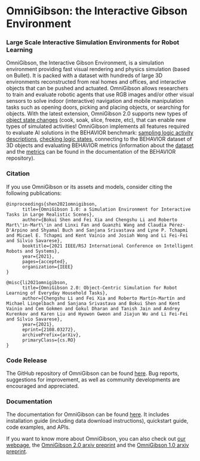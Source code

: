 #  OmniGibson: the Interactive Gibson Environment

### Large Scale Interactive Simulation Environments for Robot Learning

OmniGibson, the Interactive Gibson Environment, is a simulation environment providing fast visual rendering and physics simulation (based on Bullet). 
It is packed with a dataset with hundreds of large 3D environments reconstructed from real homes and offices, and interactive objects that can be pushed and actuated. 
OmniGibson allows researchers to train and evaluate robotic agents that use RGB images and/or other visual sensors to solve indoor (interactive) navigation and mobile manipulation tasks such as opening doors, picking and placing objects, or searching for objects.
With the latest extension, OmniGibson 2.0 supports new types of [object state changes](extended_states.md) (cook, soak, slice, freeze, etc), that can enable new types of simulated activities!
OmniGibson implements all features required to evaluate AI solutions in the BEHAVIOR benchmark: [sampling logic activity descriptions](sampling.md), [checking logic states](extended_states.md), connecting to the BEHAVIOR dataset of 3D objects and evaluating BEHAVIOR metrics (information about the [dataset](https://stanfordvl.github.io/behavior/objects.html) and the [metrics](https://stanfordvl.github.io/behavior/metrics.html) can be found in the documentation of the BEHAVIOR repository).


### Citation
If you use OmniGibson or its assets and models, consider citing the following publications:

```
@inproceedings{shen2021omnigibson,
      title={OmniGibson 1.0: a Simulation Environment for Interactive Tasks in Large Realistic Scenes}, 
      author={Bokui Shen and Fei Xia and Chengshu Li and Roberto Mart\'in-Mart\'in and Linxi Fan and Guanzhi Wang and Claudia Pérez-D'Arpino and Shyamal Buch and Sanjana Srivastava and Lyne P. Tchapmi and Micael E. Tchapmi and Kent Vainio and Josiah Wong and Li Fei-Fei and Silvio Savarese},
      booktitle={2021 IEEE/RSJ International Conference on Intelligent Robots and Systems},
      year={2021},
      pages={accepted},
      organization={IEEE}
}
```

```
@misc{li2021omnigibson,
      title={OmniGibson 2.0: Object-Centric Simulation for Robot Learning of Everyday Household Tasks}, 
      author={Chengshu Li and Fei Xia and Roberto Martín-Martín and Michael Lingelbach and Sanjana Srivastava and Bokui Shen and Kent Vainio and Cem Gokmen and Gokul Dharan and Tanish Jain and Andrey Kurenkov and Karen Liu and Hyowon Gweon and Jiajun Wu and Li Fei-Fei and Silvio Savarese},
      year={2021},
      eprint={2108.03272},
      archivePrefix={arXiv},
      primaryClass={cs.RO}
}
```

### Code Release
The GitHub repository of OmniGibson can be found [here](https://github.com/StanfordVL/OmniGibson). Bug reports, suggestions for improvement, as well as community developments are encouraged and appreciated. 

### Documentation
The documentation for OmniGibson can be found [here](http://svl.stanford.edu/omnigibson/docs/). It includes installation guide (including data download instructions), quickstart guide, code examples, and APIs.

If you want to know more about OmniGibson, you can also check out [our webpage](http://svl.stanford.edu/omnigibson), the [OmniGibson 2.0 arxiv preprint](https://arxiv.org/abs/2108.03272) and the [OmniGibson 1.0 arxiv preprint](https://arxiv.org/abs/2012.02924).
